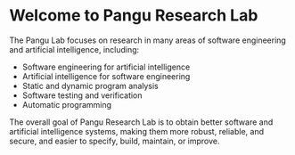# Welcome to Pangu Research Lab

The Pangu Lab focuses on research in many areas of software engineering and artificial intelligence, including:

-   Software engineering for artificial intelligence
-   Artificial intelligence for software engineering
-   Static and dynamic program analysis
-   Software testing and verification
-   Automatic programming

The overall goal of Pangu Research Lab is to obtain better software and artificial intelligence systems, making them more robust, reliable, and secure, and easier to specify, build, maintain, or improve.
